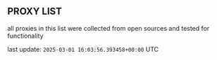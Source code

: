 ## PROXY LIST

all proxies in this list were collected from open sources and tested for functionality

last update: `2025-03-01 16:03:56.393458+00:00` UTC